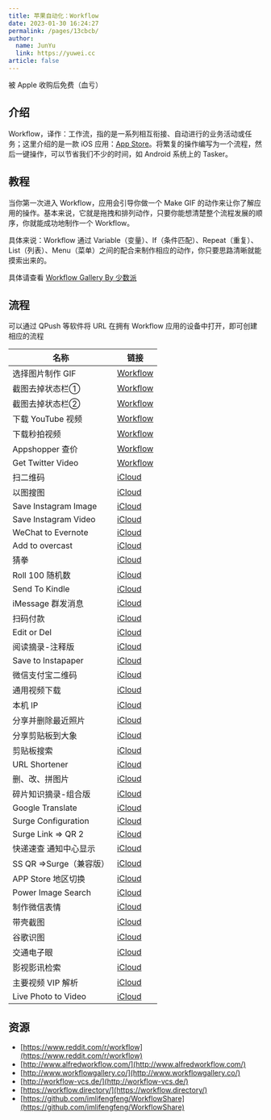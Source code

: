 ```yaml
---
title: 苹果自动化：Workflow
date: 2023-01-30 16:24:27
permalink: /pages/13cbcb/
author: 
  name: JunYu
  link: https://yuwei.cc
article: false
---
```

被 Apple 收购后免费（血亏）
## 介绍
Workflow，译作：工作流，指的是一系列相互衔接、自动进行的业务活动或任务；这里介绍的是一款 iOS 应用：[App Store](https://itunes.apple.com/cn/app/workflow-powerful-automation/id915249334?mt=8)。将繁复的操作编写为一个流程，然后一键操作，可以节省我们不少的时间，如 Android 系统上的 Tasker。
## 教程
当你第一次进入 Workflow，应用会引导你做一个 Make GIF 的动作来让你了解应用的操作。基本来说，它就是拖拽和排列动作，只要你能想清楚整个流程发展的顺序，你就能成功地制作一个 Workflow。

具体来说：Workflow 通过 Variable（变量）、If（条件匹配）、Repeat（重复）、List（列表）、Menu（菜单）之间的配合来制作相应的动作，你只要思路清晰就能摸索出来的。

具体请查看 [Workflow Gallery By 少数派](http://workflow.sspai.com/)
## 流程
可以通过 QPush 等软件将 URL 在拥有 Workflow 应用的设备中打开，即可创建相应的流程

| 名称 | 链接 |
| --- | --- |
| 选择图片制作 GIF | [Workflow](https://workflow.is/workflows/236ec68f18c946fb83729b388a31bd27) |
| 截图去掉状态栏① | [Workflow](https://workflow.is/workflows/30146f8f245c40a29442730f6543a80d) |
| 截图去掉状态栏② | [Workflow](https://workflow.is/workflows/4a39492553944bb89cdbfa3f10726c8b) |
| 下载 YouTube 视频 | [Workflow](https://workflow.is/workflows/387973120bde472b80b9c0f5ab90dd51) |
| 下载秒拍视频 | [Workflow](https://workflow.is/workflows/d2ad580d497b4e6196f45b7096b7c95a) |
| Appshopper 查价 | [Workflow](https://workflow.is/workflows/e384ee2ca07744df9e611e74f3c7ad9c) |
| Get Twitter Video | [Workflow](https://workflow.is/workflows/2b9370d21dc34248a44748b25a9ea6fc) |
| 扫二维码 | [iCloud](http://t.cn/R66Vd7f) |
| 以图搜图 | [iCloud](http://t.cn/R66Vd7x) |
| Save Instagram Image | [iCloud](http://t.cn/R66Vd7S) |
| Save Instagram Video | [iCloud](http://t.cn/R66Vd7X) |
| WeChat to Evernote | [iCloud](http://t.cn/R66Vd7o) |
| Add to overcast | [iCloud](http://t.cn/R66Vd76) |
| 猜拳 | [iCloud](http://t.cn/R66Vd7a) |
| Roll 100 随机数 | [iCloud](http://t.cn/R66Vd79) |
| Send To Kindle | [iCloud](http://t.cn/R66Vd7I) |
| iMessage 群发消息 | [iCloud](http://t.cn/R66Vdzw) |
| 扫码付款 | [iCloud](http://t.cn/R66Vd7i) |
| Edit or Del | [iCloud](http://t.cn/R66Vdzi) |
| 阅读摘录-注释版 | [iCloud](http://t.cn/R66Vd7K) |
| Save to Instapaper | [iCloud](http://t.cn/R66VdzZ) |
| 微信支付宝二维码 | [iCloud](http://t.cn/R66Vd70) |
| 通用视频下载 | [iCloud](http://t.cn/R66Vd7N) |
| 本机 IP | [iCloud](http://t.cn/R66Vd7C) |
| 分享并删除最近照片 | [iCloud](http://t.cn/R66VdzA) |
| 分享剪贴板到大象 | [iCloud](http://t.cn/R66Vd7p) |
| 剪贴板搜索 | [iCloud](http://t.cn/R66Vd7l) |
| URL Shortener | [iCloud](http://t.cn/R66VdqF) |
| 删、改、拼图片 | [iCloud](http://t.cn/R66Vd5A) |
| 碎片知识摘录-组合版 | [iCloud](http://t.cn/R66Vd5Z) |
| Google Translate | [iCloud](http://t.cn/R66Vd5w) |
| Surge Configuration | [iCloud](http://t.cn/R66Vd5h) |
| Surge Link => QR 2 | [iCloud](http://t.cn/R66Vd54) |
| 快递速查 通知中心显示 | [iCloud](http://t.cn/R66Vdqk) |
| SS QR =>Surge（兼容版） | [iCloud](http://t.cn/R66Vd5L) |
| APP Store 地区切换 | [iCloud](http://t.cn/R66Vd52) |
| Power Image Search | [iCloud](http://t.cn/R66Vd5f) |
| 制作微信表情 | [iCloud](http://t.cn/R66Vd5P) |
| 带壳截图 | [iCloud](http://t.cn/R66Vd57) |
| 谷歌识图 | [iCloud](http://t.cn/R66Vd5V) |
| 交通电子眼 | [iCloud](http://t.cn/R66Vd5y) |
| 影视影讯检索 | [iCloud](http://t.cn/R66Vdqs) |
| 主要视频 VIP 解析 | [iCloud](http://t.cn/R66Vd5G) |
| Live Photo to Video | [iCloud](http://t.cn/R66Vd5v) |

## 资源
- [https://www.reddit.com/r/workflow](https://www.reddit.com/r/workflow)
- [http://www.alfredworkflow.com/](http://www.alfredworkflow.com/)
- [http://www.workflowgallery.co/](http://www.workflowgallery.co/)
- [http://workflow-vcs.de/](http://workflow-vcs.de/)
- [https://workflow.directory/](https://workflow.directory/)
- [https://github.com/imlifengfeng/WorkflowShare](https://github.com/imlifengfeng/WorkflowShare)